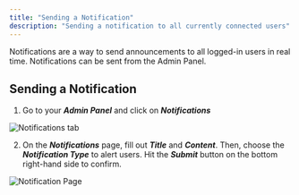 ```yaml
---
title: "Sending a Notification"
description: "Sending a notification to all currently connected users"
---
```


Notifications are a way to send announcements to all logged-in users in real time. Notifications can be sent from the Admin Panel.

## Sending a Notification

1.	Go to your **_Admin Panel_** and click on **_Notifications_**

![Notifications tab](/images/notifications/notif-1.png)

2.	On the **_Notifications_** page, fill out **_Title_** and **_Content_**. Then, choose the **_Notification Type_** to alert users. Hit the **_Submit_** button on the bottom right-hand side to confirm.

![Notification Page](/images/notifications/notif-2.png)